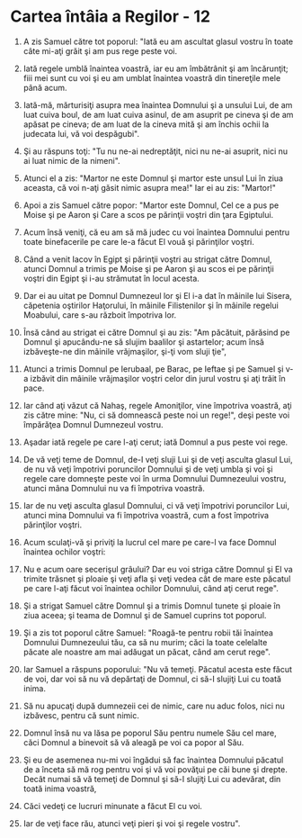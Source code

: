 # Cartea &#238;nt&#226;ia a Regilor - 12

1. A zis Samuel către tot poporul: "Iată eu am ascultat glasul vostru în toate câte mi-aţi grăit şi am pus rege peste voi. 

2. Iată regele umblă înaintea voastră, iar eu am îmbătrânit şi am încărunţit; fiii mei sunt cu voi şi eu am umblat înaintea voastră din tinereţile mele până acum. 

3. Iată-mă, mărturisiţi asupra mea înaintea Domnului şi a unsului Lui, de am luat cuiva boul, de am luat cuiva asinul, de am asuprit pe cineva şi de am apăsat pe cineva; de am luat de la cineva mită şi am închis ochii la judecata lui, vă voi despăgubi". 

4. Şi au răspuns toţi: "Tu nu ne-ai nedreptăţit, nici nu ne-ai asuprit, nici nu ai luat nimic de la nimeni". 

5. Atunci el a zis: "Martor ne este Domnul şi martor este unsul Lui în ziua aceasta, că voi n-aţi găsit nimic asupra mea!" Iar ei au zis: "Martor!" 

6. Apoi a zis Samuel către popor: "Martor este Domnul, Cel ce a pus pe Moise şi pe Aaron şi Care a scos pe părinţii voştri din ţara Egiptului. 

7. Acum însă veniţi, că eu am să mă judec cu voi înaintea Domnului pentru toate binefacerile pe care le-a făcut El vouă şi părinţilor voştri. 

8. Când a venit Iacov în Egipt şi părinţii voştri au strigat către Domnul, atunci Domnul a trimis pe Moise şi pe Aaron şi au scos ei pe părinţii voştri din Egipt şi i-au strămutat în locul acesta. 

9. Dar ei au uitat pe Domnul Dumnezeul lor şi El i-a dat în mâinile lui Sisera, căpetenia oştirilor Haţorului, în mâinile Filistenilor şi în mâinile regelui Moabului, care s-au războit împotriva lor. 

10. Însă când au strigat ei către Domnul şi au zis: "Am păcătuit, părăsind pe Domnul şi apucându-ne să slujim baalilor şi astartelor; acum însă izbăveşte-ne din mâinile vrăjmaşilor, şi-ţi vom sluji ţie", 

11. Atunci a trimis Domnul pe Ierubaal, pe Barac, pe Ieftae şi pe Samuel şi v-a izbăvit din mâinile vrăjmaşilor voştri celor din jurul vostru şi aţi trăit în pace. 

12. Iar când aţi văzut că Nahaş, regele Amoniţilor, vine împotriva voastră, aţi zis către mine: "Nu, ci să domnească peste noi un rege!", deşi peste voi împărăţea Domnul Dumnezeul vostru. 

13. Aşadar iată regele pe care l-aţi cerut; iată Domnul a pus peste voi rege. 

14. De vă veţi teme de Domnul, de-I veţi sluji Lui şi de veţi asculta glasul Lui, de nu vă veţi împotrivi poruncilor Domnului şi de veţi umbla şi voi şi regele care domneşte peste voi în urma Domnului Dumnezeului vostru, atunci mâna Domnului nu va fi împotriva voastră. 

15. Iar de nu veţi asculta glasul Domnului, ci vă veţi împotrivi poruncilor Lui, atunci mina Domnului va fi împotriva voastră, cum a fost împotriva părinţilor voştri. 

16. Acum sculaţi-vă şi priviţi la lucrul cel mare pe care-l va face Domnul înaintea ochilor voştri: 

17. Nu e acum oare secerişul grâului? Dar eu voi striga către Domnul şi El va trimite trăsnet şi ploaie şi veţi afla şi veţi vedea cât de mare este păcatul pe care l-aţi făcut voi înaintea ochilor Domnului, când aţi cerut rege". 

18. Şi a strigat Samuel către Domnul şi a trimis Domnul tunete şi ploaie în ziua aceea; şi teama de Domnul şi de Samuel  cuprins tot poporul. 

19. Şi a zis tot poporul către Samuel: "Roagă-te pentru robii tăi înaintea Domnului Dumnezeului tău, ca să nu murim; căci la toate celelalte păcate ale noastre am mai adăugat un păcat, când am cerut rege". 

20. Iar Samuel a răspuns poporului: "Nu vă temeţi. Păcatul acesta este făcut de voi, dar voi să nu vă depărtaţi de Domnul, ci să-I slujiţi Lui cu toată inima. 

21. Să nu apucaţi după dumnezeii cei de nimic, care nu aduc folos, nici nu izbăvesc, pentru că sunt nimic. 

22. Domnul însă nu va lăsa pe poporul Său pentru numele Său cel mare, căci Domnul a binevoit să vă aleagă pe voi ca popor al Său. 

23. Şi eu de asemenea nu-mi voi îngădui să fac înaintea Domnului păcatul de a înceta să mă rog pentru voi şi vă voi povăţui pe căi bune şi drepte. Decât numai să vă temeţi de Domnul şi să-I slujiţi Lui cu adevărat, din toată inima voastră, 

24. Căci vedeţi ce lucruri minunate a făcut El cu voi. 

25. Iar de veţi face rău, atunci veţi pieri şi voi şi regele vostru". 

